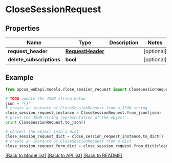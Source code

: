 # CloseSessionRequest


## Properties
Name | Type | Description | Notes
------------ | ------------- | ------------- | -------------
**request_header** | [**RequestHeader**](RequestHeader.md) |  | [optional] 
**delete_subscriptions** | **bool** |  | [optional] 

## Example

```python
from opcua_webapi.models.close_session_request import CloseSessionRequest

# TODO update the JSON string below
json = "{}"
# create an instance of CloseSessionRequest from a JSON string
close_session_request_instance = CloseSessionRequest.from_json(json)
# print the JSON string representation of the object
print CloseSessionRequest.to_json()

# convert the object into a dict
close_session_request_dict = close_session_request_instance.to_dict()
# create an instance of CloseSessionRequest from a dict
close_session_request_form_dict = close_session_request.from_dict(close_session_request_dict)
```
[[Back to Model list]](../README.md#documentation-for-models) [[Back to API list]](../README.md#documentation-for-api-endpoints) [[Back to README]](../README.md)


